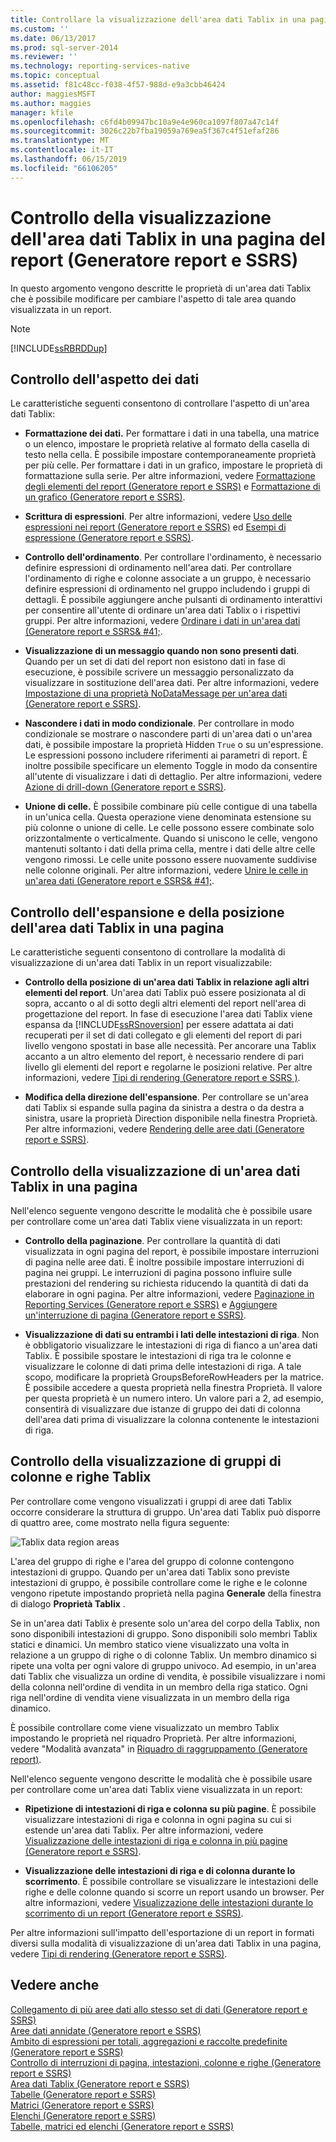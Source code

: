 ```yaml
---
title: Controllare la visualizzazione dell'area dati Tablix in una pagina del Report (Generatore Report e SSRS) | Microsoft Docs
ms.custom: ''
ms.date: 06/13/2017
ms.prod: sql-server-2014
ms.reviewer: ''
ms.technology: reporting-services-native
ms.topic: conceptual
ms.assetid: f81c48cc-f038-4f57-988d-e9a3cbb46424
author: maggiesMSFT
ms.author: maggies
manager: kfile
ms.openlocfilehash: c6fd4b09947bc10a9e4e960ca1097f807a47c14f
ms.sourcegitcommit: 3026c22b7fba19059a769ea5f367c4f51efaf286
ms.translationtype: MT
ms.contentlocale: it-IT
ms.lasthandoff: 06/15/2019
ms.locfileid: "66106205"
---
```

# <a name="controlling-the-tablix-data-region-display-on-a-report-page-report-builder-and-ssrs"></a>Controllo della visualizzazione dell'area dati Tablix in una pagina del report (Generatore report e SSRS)
  In questo argomento vengono descritte le proprietà di un'area dati Tablix che è possibile modificare per cambiare l'aspetto di tale area quando visualizzata in un report.  
  
> [!NOTE]  
>  [!INCLUDE[ssRBRDDup](../../includes/ssrbrddup-md.md)]  
  
## <a name="controlling-the-appearance-of-data"></a>Controllo dell'aspetto dei dati  
 Le caratteristiche seguenti consentono di controllare l'aspetto di un'area dati Tablix:  
  
-   **Formattazione dei dati.** Per formattare i dati in una tabella, una matrice o un elenco, impostare le proprietà relative al formato della casella di testo nella cella. È possibile impostare contemporaneamente proprietà per più celle. Per formattare i dati in un grafico, impostare le proprietà di formattazione sulla serie. Per altre informazioni, vedere [Formattazione degli elementi del report &#40;Generatore report e SSRS&#41;](formatting-report-items-report-builder-and-ssrs.md) e [Formattazione di un grafico &#40;Generatore report e SSRS&#41;](formatting-a-chart-report-builder-and-ssrs.md).  
  
-   **Scrittura di espressioni**. Per altre informazioni, vedere [Uso delle espressioni nei report &#40;Generatore report e SSRS&#41;](expression-uses-in-reports-report-builder-and-ssrs.md) ed [Esempi di espressione &#40;Generatore report e SSRS&#41;](expression-examples-report-builder-and-ssrs.md).  
  
-   **Controllo dell'ordinamento**. Per controllare l'ordinamento, è necessario definire espressioni di ordinamento nell'area dati. Per controllare l'ordinamento di righe e colonne associate a un gruppo, è necessario definire espressioni di ordinamento nel gruppo includendo i gruppi di dettagli. È possibile aggiungere anche pulsanti di ordinamento interattivi per consentire all'utente di ordinare un'area dati Tablix o i rispettivi gruppi. Per altre informazioni, vedere [Ordinare i dati in un'area dati &#40;Generatore report e SSRS& #41;](sort-data-in-a-data-region-report-builder-and-ssrs.md).  
  
-   **Visualizzazione di un messaggio quando non sono presenti dati**. Quando per un set di dati del report non esistono dati in fase di esecuzione, è possibile scrivere un messaggio personalizzato da visualizzare in sostituzione dell'area dati. Per altre informazioni, vedere [Impostazione di una proprietà NoDataMessage per un'area dati &#40;Generatore report e SSRS&#41;](../report-data/set-a-no-data-message-for-a-data-region-report-builder-and-ssrs.md).  
  
-   **Nascondere i dati in modo condizionale**. Per controllare in modo condizionale se mostrare o nascondere parti di un'area dati o un'area dati, è possibile impostare la proprietà Hidden `True` o su un'espressione. Le espressioni possono includere riferimenti ai parametri di report. È inoltre possibile specificare un elemento Toggle in modo da consentire all'utente di visualizzare i dati di dettaglio. Per altre informazioni, vedere [Azione di drill-down &#40;Generatore report e SSRS&#41;](drilldown-action-report-builder-and-ssrs.md).  
  
-   **Unione di celle.** È possibile combinare più celle contigue di una tabella in un'unica cella. Questa operazione viene denominata estensione su più colonne o unione di celle. Le celle possono essere combinate solo orizzontalmente o verticalmente. Quando si uniscono le celle, vengono mantenuti soltanto i dati della prima cella, mentre i dati delle altre celle vengono rimossi. Le celle unite possono essere nuovamente suddivise nelle colonne originali. Per altre informazioni, vedere [Unire le celle in un'area dati &#40;Generatore report e SSRS& #41;](merge-cells-in-a-data-region-report-builder-and-ssrs.md).  
  
## <a name="controlling-tablix-data-region-position-and-expansion-on-a-page"></a>Controllo dell'espansione e della posizione dell'area dati Tablix in una pagina  
 Le caratteristiche seguenti consentono di controllare la modalità di visualizzazione di un'area dati Tablix in un report visualizzabile:  
  
-   **Controllo della posizione di un'area dati Tablix in relazione agli altri elementi del report**. Un'area dati Tablix può essere posizionata al di sopra, accanto o al di sotto degli altri elementi del report nell'area di progettazione del report. In fase di esecuzione l'area dati Tablix viene espansa da [!INCLUDE[ssRSnoversion](../../includes/ssrsnoversion-md.md)] per essere adattata ai dati recuperati per il set di dati collegato e gli elementi del report di pari livello vengono spostati in base alle necessità. Per ancorare una Tablix accanto a un altro elemento del report, è necessario rendere di pari livello gli elementi del report e regolarne le posizioni relative. Per altre informazioni, vedere [Tipi di rendering  &#40;Generatore report e SSRS &#41;](rendering-behaviors-report-builder-and-ssrs.md).  
  
-   **Modifica della direzione dell'espansione**. Per controllare se un'area dati Tablix si espande sulla pagina da sinistra a destra o da destra a sinistra, usare la proprietà Direction disponibile nella finestra Proprietà. Per altre informazioni, vedere [Rendering delle aree dati &#40;Generatore report e SSRS&#41;](rendering-data-regions-report-builder-and-ssrs.md).  
  
## <a name="controlling-how-a-tablix-data-region-renders-on-a-page"></a>Controllo della visualizzazione di un'area dati Tablix in una pagina  
 Nell'elenco seguente vengono descritte le modalità che è possibile usare per controllare come un'area dati Tablix viene visualizzata in un report:  
  
-   **Controllo della paginazione**. Per controllare la quantità di dati visualizzata in ogni pagina del report, è possibile impostare interruzioni di pagina nelle aree dati. È inoltre possibile impostare interruzioni di pagina nei gruppi. Le interruzioni di pagina possono influire sulle prestazioni del rendering su richiesta riducendo la quantità di dati da elaborare in ogni pagina. Per altre informazioni, vedere [Paginazione in Reporting Services &#40;Generatore report e SSRS&#41;](pagination-in-reporting-services-report-builder-and-ssrs.md) e [Aggiungere un'interruzione di pagina &#40;Generatore report e SSRS&#41;](add-a-page-break-report-builder-and-ssrs.md).  
  
-   **Visualizzazione di dati su entrambi i lati delle intestazioni di riga**. Non è obbligatorio visualizzare le intestazioni di riga di fianco a un'area dati Tablix. È possibile spostare le intestazioni di riga tra le colonne e visualizzare le colonne di dati prima delle intestazioni di riga. A tale scopo, modificare la proprietà GroupsBeforeRowHeaders per la matrice. È possibile accedere a questa proprietà nella finestra Proprietà. Il valore per questa proprietà è un numero intero. Un valore pari a 2, ad esempio, consentirà di visualizzare due istanze di gruppo dei dati di colonna dell'area dati prima di visualizzare la colonna contenente le intestazioni di riga.  
  
## <a name="controlling-how-tablix-row-and-column-groups-render"></a>Controllo della visualizzazione di gruppi di colonne e righe Tablix  
 Per controllare come vengono visualizzati i gruppi di aree dati Tablix occorre considerare la struttura di gruppo. Un'area dati Tablix può disporre di quattro aree, come mostrato nella figura seguente:  
  
 ![Tablix data region areas](../media/rs-tablixareas.gif "Tablix data region areas")  
  
 L'area del gruppo di righe e l'area del gruppo di colonne contengono intestazioni di gruppo. Quando per un'area dati Tablix sono previste intestazioni di gruppo, è possibile controllare come le righe e le colonne vengono ripetute impostando proprietà nella pagina **Generale** della finestra di dialogo **Proprietà Tablix** .  
  
 Se in un'area dati Tablix è presente solo un'area del corpo della Tablix, non sono disponibili intestazioni di gruppo. Sono disponibili solo membri Tablix statici e dinamici. Un membro statico viene visualizzato una volta in relazione a un gruppo di righe o di colonne Tablix. Un membro dinamico si ripete una volta per ogni valore di gruppo univoco. Ad esempio, in un'area dati Tablix che visualizza un ordine di vendita, è possibile visualizzare i nomi della colonna nell'ordine di vendita in un membro della riga statico. Ogni riga nell'ordine di vendita viene visualizzata in un membro della riga dinamico.  
  
 È possibile controllare come viene visualizzato un membro Tablix impostando le proprietà nel riquadro Proprietà. Per altre informazioni, vedere "Modalità avanzata" in [Riquadro di raggruppamento &#40;Generatore report&#41;](grouping-pane-report-builder.md).  
  
 Nell'elenco seguente vengono descritte le modalità che è possibile usare per controllare come un'area dati Tablix viene visualizzata in un report:  
  
-   **Ripetizione di intestazioni di riga e colonna su più pagine**. È possibile visualizzare intestazioni di riga e colonna in ogni pagina su cui si estende un'area dati Tablix. Per altre informazioni, vedere [Visualizzazione delle intestazioni di riga e colonna in più pagine &#40;Generatore report e SSRS&#41;](display-row-and-column-headers-on-multiple-pages-report-builder-and-ssrs.md).  
  
-   **Visualizzazione delle intestazioni di riga e di colonna durante lo scorrimento**. È possibile controllare se visualizzare le intestazioni delle righe e delle colonne quando si scorre un report usando un browser. Per altre informazioni, vedere [Visualizzazione delle intestazioni durante lo scorrimento di un report &#40;Generatore report e SSRS&#41;](keep-headers-visible-when-scrolling-through-a-report-report-builder-and-ssrs.md).  
  
 Per altre informazioni sull'impatto dell'esportazione di un report in formati diversi sulla modalità di visualizzazione di un'area dati Tablix in una pagina, vedere [Tipi di rendering &#40;Generatore report e SSRS&#41;](rendering-behaviors-report-builder-and-ssrs.md).  
  
## <a name="see-also"></a>Vedere anche  
 [Collegamento di più aree dati allo stesso set di dati &#40;Generatore report e SSRS&#41;](linking-multiple-data-regions-to-the-same-dataset-report-builder-and-ssrs.md)   
 [Aree dati annidate &#40;Generatore report e SSRS&#41;](nested-data-regions-report-builder-and-ssrs.md)   
 [Ambito di espressioni per totali, aggregazioni e raccolte predefinite &#40;Generatore report e SSRS&#41;](expression-scope-for-totals-aggregates-and-built-in-collections.md)   
 [Controllo di interruzioni di pagina, intestazioni, colonne e righe &#40;Generatore report e SSRS&#41;](controlling-page-breaks-headings-columns-and-rows-report-builder-and-ssrs.md)   
 [Area dati Tablix &#40;Generatore report e SSRS&#41;](../tablix-data-region-report-builder-and-ssrs.md)   
 [Tabelle &#40;Generatore report e SSRS&#41;](tables-report-builder-and-ssrs.md)   
 [Matrici &#40;Generatore report e SSRS&#41;](create-a-matrix-report-builder-and-ssrs.md)   
 [Elenchi &#40;Generatore report e SSRS&#41;](create-invoices-and-forms-with-lists-report-builder-and-ssrs.md)   
 [Tabelle, matrici ed elenchi &#40;Generatore report e SSRS&#41;](tables-matrices-and-lists-report-builder-and-ssrs.md)  
  
  
